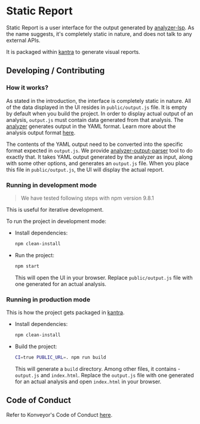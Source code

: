 # Static Report

Static Report is a user interface for the output generated by [analyzer-lsp](https://github.com/konveyor/analyzer-lsp). As the name suggests, it's completely static in nature, and does not talk to any external APIs.

It is packaged within [kantra](https://github.com/konveyor/kantra) to generate visual reports.

## Developing / Contributing

### How it works?

As stated in the introduction, the interface is completely static in nature. All of the data displayed in the UI resides in `public/output.js` file. It is empty by default when you build the project. In order to display actual output of an analysis, `output.js` must contain data generated from that analysis. The [analyzer](https://github.com/konveyor/analyzer-lsp) generates output in the YAML format. Learn more about the analysis output format [here](https://github.com/konveyor/analyzer-lsp/blob/main/docs/violations.md).

The contents of the YAML output need to be converted into the specific format expected in `output.js`. We provide [analyzer-output-parser](./analyzer-output-parser/README.md) tool to do exactly that. It takes YAML output generated by the analyzer as input, along with some other options, and generates an `output.js` file. When you place this file in `public/output.js`, the UI will display the actual report.

### Running in development mode

> We have tested following steps with npm version 9.8.1 

This is useful for iterative development.

To run the project in development mode:

* Install dependencies:

  ```sh 
  npm clean-install
  ```

* Run the project:

  ```sh
  npm start
  ```
  This will open the UI in your browser. Replace `public/output.js` file with one generated for an actual analysis.

### Running in production mode

This is how the project gets packaged in [kantra](https://github.com/konveyor/kantra).

* Install dependencies:

  ```sh 
  npm clean-install
  ```

* Build the project:

  ```sh
  CI=true PUBLIC_URL=. npm run build
  ```
  This will generate a `build` directory. Among other files, it contains - `output.js` and `index.html`. Replace the `output.js` file with one generated for an actual analysis and open `index.html` in your browser.


## Code of Conduct

Refer to Konveyor's Code of Conduct [here](https://github.com/konveyor/community/blob/main/CODE_OF_CONDUCT.md).

